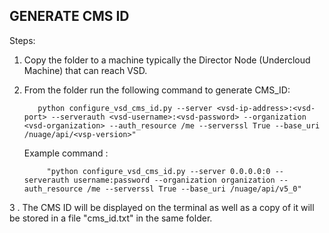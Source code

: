 GENERATE CMS ID
----------------

Steps:

1. Copy the folder to a machine typically the Director Node (Undercloud Machine) that can reach VSD.

2. From the folder run the following command to generate CMS_ID:

    ```
       python configure_vsd_cms_id.py --server <vsd-ip-address>:<vsd-port> --serverauth <vsd-username>:<vsd-password> --organization <vsd-organization> --auth_resource /me --serverssl True --base_uri /nuage/api/<vsp-version>"
    ```

   Example command : 
    ```
         "python configure_vsd_cms_id.py --server 0.0.0.0:0 --serverauth username:password --organization organization --auth_resource /me --serverssl True --base_uri /nuage/api/v5_0"
    ```


3 . The CMS ID will be displayed on the terminal as well as a copy of it will be stored in a file "cms_id.txt" in the same folder.
